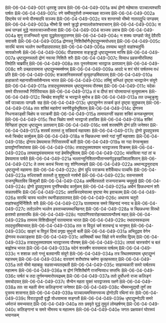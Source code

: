 BR-06-04-049-001  धृतराष्ट्र उवाच
BR-06-04-049-001a कथं द्रोणो महेष्वासः पाञ्चाल्यश्चापि पार्षतः
BR-06-04-049-001c रणे समीयतुर्यत्तौ तन्ममाचक्ष्व सञ्जय
BR-06-04-049-002a दिष्टमेव परं मन्ये पौरुषादपि सञ्जय
BR-06-04-049-002c यत्र शान्तनवो भीष्मो नातरद्युधि पाण्डवम्
BR-06-04-049-003a भीष्मो हि समरे क्रुद्धो हन्याल्लोकांश्चराचरान्
BR-06-04-049-003c स कथं पाण्डवं युद्धे नातरत्सञ्जयौजसा
BR-06-04-049-004  सञ्जय उवाच
BR-06-04-049-004a शृणु राजन्स्थिरो भूत्वा युद्धमेतत्सुदारुणम्
BR-06-04-049-004c न शक्यः पाण्डवो जेतुं देवैरपि सवासवैः
BR-06-04-049-005a द्रोणस्तु निशितैर्बाणैर्धृष्टद्युम्नमयोधयत्
BR-06-04-049-005c सारथिं चास्य भल्लेन रथनीडादपातयत्
BR-06-04-049-006a तस्याथ चतुरो वाहांश्चतुर्भिः सायकोत्तमैः
BR-06-04-049-006c पीडयामास सङ्क्रुद्धो धृष्टद्युम्नस्य मारिष
BR-06-04-049-007a धृष्टद्युम्नस्ततो द्रोणं नवत्या निशितैः शरैः
BR-06-04-049-007c विव्याध प्रहसन्वीरस्तिष्ठ तिष्ठेति चाब्रवीत्
BR-06-04-049-008a ततः पुनरमेयात्मा भारद्वाजः प्रतापवान्
BR-06-04-049-008c शरैः प्रच्छादयामास धृष्टद्युम्नममर्षणम्
BR-06-04-049-009a आददे च शरं घोरं पार्षतस्य वधं प्रति
BR-06-04-049-009c शक्राशनिसमस्पर्शं मृत्युदण्डमिवापरम्
BR-06-04-049-010a हाहाकारो महानासीत्सर्वसैन्यस्य भारत
BR-06-04-049-010c तमिषुं सन्धितं दृष्ट्वा भारद्वाजेन संयुगे
BR-06-04-049-011a तत्राद्भुतमपश्याम धृष्टद्युम्नस्य पौरुषम्
BR-06-04-049-011c यदेकः समरे वीरस्तस्थौ गिरिरिवाचलः
BR-06-04-049-012a तं च दीप्तं शरं घोरमायान्तं मृत्युमात्मनः
BR-06-04-049-012c चिच्छेद शरवृष्टिं च भारद्वाजे मुमोच ह
BR-06-04-049-013a तत उच्चुक्रुशुः सर्वे पाञ्चालाः पाण्डवैः सह
BR-06-04-049-013c धृष्टद्युम्नेन तत्कर्म कृतं दृष्ट्वा सुदुष्करम्
BR-06-04-049-014a ततः शक्तिं महावेगां स्वर्णवैडूर्यभूषिताम्
BR-06-04-049-014c द्रोणस्य निधनाकाङ्क्षी चिक्षेप स पराक्रमी
BR-06-04-049-015a तामापतन्तीं सहसा शक्तिं कनकभूषणाम्
BR-06-04-049-015c त्रिधा चिक्षेप समरे भारद्वाजो हसन्निव
BR-06-04-049-016a शक्तिं विनिहतां दृष्ट्वा धृष्टद्युम्नः प्रतापवान्
BR-06-04-049-016c ववर्ष शरवर्षाणि द्रोणं प्रति जनेश्वर
BR-06-04-049-017a शरवर्षं ततस्तं तु सन्निवार्य महायशाः
BR-06-04-049-017c द्रोणो द्रुपदपुत्रस्य मध्ये चिच्छेद कार्मुकम्
BR-06-04-049-018a स च्छिन्नधन्वा समरे गदां गुर्वीं महायशाः
BR-06-04-049-018c द्रोणाय प्रेषयामास गिरिसारमयीं बली
BR-06-04-049-019a सा गदा वेगवन्मुक्ता प्रायाद्द्रोणजिघांसया
BR-06-04-049-019c तत्राद्भुतमपश्याम भारद्वाजस्य विक्रमम्
BR-06-04-049-020a लाघवाद्व्यंसयामास गदां हेमविभूषिताम्
BR-06-04-049-020c व्यंसयित्वा गदां तां च प्रेषयामास पार्षते
BR-06-04-049-021a भल्लान्सुनिशितान्पीतान्स्वर्णपुङ्खाञ्शिलाशितान्
BR-06-04-049-021c ते तस्य कवचं भित्त्वा पपुः शोणितमाहवे
BR-06-04-049-022a अथान्यद्धनुरादाय धृष्टद्युम्नो महामनाः
BR-06-04-049-022c द्रोणं युधि पराक्रम्य शरैर्विव्याध पञ्चभिः
BR-06-04-049-023a रुधिराक्तौ ततस्तौ तु शुशुभाते नरर्षभौ
BR-06-04-049-023c वसन्तसमये राजन्पुष्पिताविव किंशुकौ
BR-06-04-049-024a अमर्षितस्ततो राजन्पराक्रम्य चमूमुखे
BR-06-04-049-024c द्रोणो द्रुपदपुत्रस्य पुनश्चिच्छेद कार्मुकम्
BR-06-04-049-025a अथैनं छिन्नधन्वानं शरैः सन्नतपर्वभिः
BR-06-04-049-025c अवाकिरदमेयात्मा वृष्ट्या मेघ इवाचलम्
BR-06-04-049-026a सारथिं चास्य भल्लेन रथनीडादपातयत्
BR-06-04-049-026c अथास्य चतुरो वाहांश्चतुर्भिर्निशितैः शरैः
BR-06-04-049-027a पातयामास समरे सिंहनादं ननाद च
BR-06-04-049-027c ततोऽपरेण भल्लेन हस्ताच्चापमथाच्छिनत्
BR-06-04-049-028a स च्छिन्नधन्वा विरथो हताश्वो हतसारथिः
BR-06-04-049-028c गदापाणिरवारोहत्ख्यापयन्पौरुषं महत्
BR-06-04-049-029a तामस्य विशिखैस्तूर्णं पातयामास भारत
BR-06-04-049-029c रथादनवरूढस्य तदद्भुतमिवाभवत्
BR-06-04-049-030a ततः स विपुलं चर्म शतचन्द्रं च भानुमत्
BR-06-04-049-030c खड्गं च विपुलं दिव्यं प्रगृह्य सुभुजो बली
BR-06-04-049-031a अभिदुद्राव वेगेन द्रोणस्य वधकाङ्क्षया
BR-06-04-049-031c आमिषार्थी यथा सिंहो वने मत्तमिव द्विपम्
BR-06-04-049-032a तत्राद्भुतमपश्याम भारद्वाजस्य पौरुषम्
BR-06-04-049-032c लाघवं चास्त्रयोगं च बलं बाह्वोश्च भारत
BR-06-04-049-033a यदेनं शरवर्षेण वारयामास पार्षतम्
BR-06-04-049-033c न शशाक ततो गन्तुं बलवानपि संयुगे
BR-06-04-049-034a तत्र स्थितमपश्याम धृष्टद्युम्नं महारथम्
BR-06-04-049-034c वारयाणं शरौघांश्च चर्मणा कृतहस्तवत्
BR-06-04-049-035a ततो भीमो महाबाहुः सहसाभ्यपतद्बली
BR-06-04-049-035c साहाय्यकारी समरे पार्षतस्य महात्मनः
BR-06-04-049-036a स द्रोणं निशितैर्बाणै राजन्विव्याध सप्तभिः
BR-06-04-049-036c पार्षतं च तदा तूर्णमन्यमारोपयद्रथम्
BR-06-04-049-037a ततो दुर्योधनो राजा कलिङ्गं समचोदयत्
BR-06-04-049-037c सैन्येन महता युक्तं भारद्वाजस्य रक्षणे
BR-06-04-049-038a ततः सा महती सेना कलिङ्गानां जनेश्वर
BR-06-04-049-038c भीममभ्युद्ययौ तूर्णं तव पुत्रस्य शासनात्
BR-06-04-049-039a पाञ्चाल्यमभिसन्त्यज्य द्रोणोऽपि रथिनां वरः
BR-06-04-049-039c विराटद्रुपदौ वृद्धौ योधयामास सङ्गतौ
BR-06-04-049-039e धृष्टद्युम्नोऽपि समरे धर्मराजं समभ्ययात्
BR-06-04-049-040a ततः प्रववृते युद्धं तुमुलं लोमहर्षणम्
BR-06-04-049-040c कलिङ्गानां च समरे भीमस्य च महात्मनः
BR-06-04-049-040e जगतः प्रक्षयकरं घोररूपं भयानकम्

